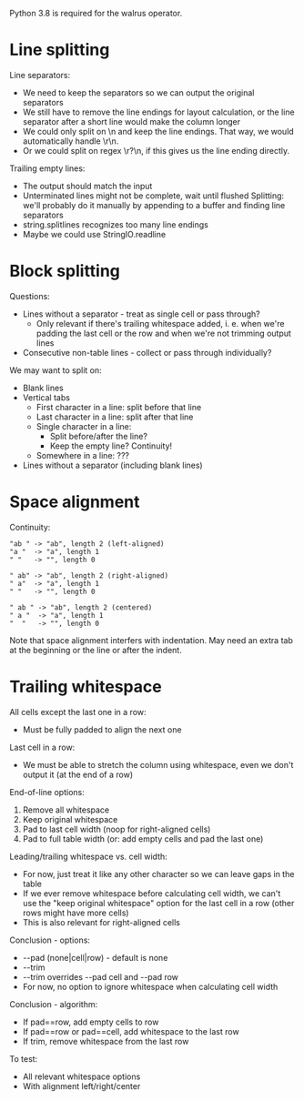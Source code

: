 Python 3.8 is required for the walrus operator.

Line splitting
==============

Line separators:
  * We need to keep the separators so we can output the original separators
  * We still have to remove the line endings for layout calculation, or the
    line separator after a short line would make the column longer
  * We could only split on \n and keep the line endings. That way, we would
    automatically handle \r\n.
  * Or we could split on regex \r?\n, if this gives us the line ending
    directly.

Trailing empty lines: 
  * The output should match the input
  * Unterminated lines might not be complete, wait until flushed
  Splitting: we'll probably do it manually by appending to a buffer and
  finding line separators
  * string.splitlines recognizes too many line endings
  * Maybe we could use StringIO.readline 


Block splitting
===============

Questions:
  * Lines without a separator - treat as single cell or pass through?
    * Only relevant if there's trailing whitespace added, i. e. when we're
      padding the last cell or the row and when we're not trimming output lines
  * Consecutive non-table lines - collect or pass through individually?

We may want to split on:
  * Blank lines
  * Vertical tabs
    * First character in a line: split before that line
    * Last character in a line: split after that line
    * Single character in a line:
      * Split before/after the line?
      * Keep the empty line? Continuity!
    * Somewhere in a line: ???
  * Lines without a separator (including blank lines)


Space alignment
===============

Continuity:

    "ab " -> "ab", length 2 (left-aligned)
    "a "  -> "a", length 1
    " "   -> "", length 0

    " ab" -> "ab", length 2 (right-aligned)
    " a"  -> "a", length 1
    " "   -> "", length 0

    " ab " -> "ab", length 2 (centered)
    " a "  -> "a", length 1
    "  "   -> "", length 0

Note that space alignment interfers with indentation. May need an extra tab
at the beginning or the line or after the indent.


Trailing whitespace
===================

All cells except the last one in a row:
  * Must be fully padded to align the next one

Last cell in a row:
  * We must be able to stretch the column using whitespace, even we don't output
    it (at the end of a row)

End-of-line options:
  1. Remove all whitespace
  1. Keep original whitespace
  1. Pad to last cell width (noop for right-aligned cells)
  1. Pad to full table width (or: add empty cells and pad the last one)

Leading/trailing whitespace vs. cell width:
  * For now, just treat it like any other character so we can leave gaps in the
    table
  * If we ever remove whitespace before calculating cell width, we can't use the
    "keep original whitespace" option for the last cell in a row (other rows
    might have more cells)
  * This is also relevant for right-aligned cells

Conclusion - options:
  * --pad (none|cell|row)  - default is none
  * --trim
  * --trim overrides --pad cell and --pad row
  * For now, no option to ignore whitespace when calculating cell width

Conclusion - algorithm:
  * If pad==row, add empty cells to row
  * If pad==row or pad==cell, add whitespace to the last row
  * If trim, remove whitespace from the last row

To test:
  * All relevant whitespace options
  * With alignment left/right/center
